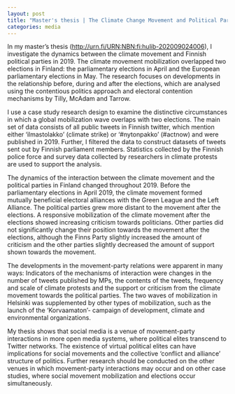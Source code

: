 ```yaml
---
layout: post
title: "Master's thesis | The Climate Change Movement and Political Parties: Social Media Interaction During the Electoral Period 2019 in Finland"
categories: media
---
```


In my master’s thesis (http://urn.fi/URN:NBN:fi:hulib-202009024006), I investigate the dynamics between the climate movement and Finnish political parties in 2019. The climate movement mobilization overlapped two elections in Finland: the parliamentary elections in April and the European parliamentary elections in May. The research focuses on developments in the relationship before, during and after the elections, which are analysed using the contentious politics approach and electoral contention mechanisms by Tilly, McAdam and Tarrow.

I use a case study research design to examine the distinctive circumstances in which a global mobilization wave overlaps with two elections. The main set of data consists of all public tweets in Finnish twitter, which mention either ‘ilmastolakko’ (climate strike) or ‘#nytonpakko’ (#actnow) and were published in 2019. Further, I filtered the data to construct datasets of tweets sent out by Finnish parliament members. Statistics collected by the Finnish police force and survey data collected by researchers in climate protests are used to support the analysis.

The dynamics of the interaction between the climate movement and the political parties in Finland changed throughout 2019. Before the parliamentary elections in April 2019, the climate movement formed mutually beneficial electoral alliances with the Green League and the Left Alliance. The political parties grew more distant to the movement after the elections. A responsive mobilization of the climate movement after the elections showed increasing criticism towards politicians. Other parties did not significantly change their position towards the movement after the elections, although the Finns Party slightly increased the amount of criticism and the other parties slightly decreased the amount of support shown towards the movement.

The developments in the movement-party relations were apparent in many ways: Indicators of the mechanisms of interaction were changes in the number of tweets published by MPs, the contents of the tweets, frequency and scale of climate protests and the support or criticism from the climate movement towards the political parties. The two waves of mobilization in Helsinki was supplemented by other types of mobilization, such as the launch of the ‘Korvaamaton’- campaign of development, climate and environmental organizations.

My thesis shows that social media is a venue of movement-party interactions in more open media systems, where political elites transcend to Twitter networks. The existence of virtual political elites can have implications for social movements and the collective ‘conflict and alliance’ structure of politics. Further research should be conducted on the other venues in which movement-party interactions may occur and on other case studies, where social movement mobilization and elections occur simultaneously.
